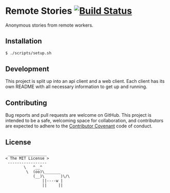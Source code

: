 # Remote Stories [![Build Status](https://travis-ci.org/ayrton/remotestories.svg?branch=master)](https://travis-ci.org/ayrton/remotestories)

Anonymous stories from remote workers.

## Installation

```sh
$ ./scripts/setup.sh
```

## Development

This project is split up into an api client and a web client. Each client has
its own README with all necessary information to get up and running.

## Contributing

Bug reports and pull requests are welcome on GitHub. This project is intended to be a
safe, welcoming space for collaboration, and contributors are expected to adhere
to the [Contributor Covenant](http://contributor-covenant.org/) code of conduct.

## License

```
 _________________
< The MIT License >
 -----------------
        \   ^__^
         \  (oo)\_______
            (__)\       )\/\
                ||----w |
                ||     ||
```
